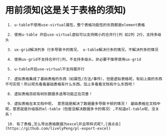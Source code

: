 # 用前须知(这是关于表格的须知)

     1. u-table不使用use-virtual属性，整个表格功能性的东西都是element表格

     2. 使用u-table 开启use-virtual虚拟可以支持微小的合并行|列 如2列 2行，支持多级头

     3. ux-grid解决列多 行多导致卡的情况， u-table解决行多的情况，不解决列多的情况

     4. 使用ux-grid不支持合并行|列，不支持多级头，非必要不推荐使用ux-grid

     5. u-table开启use-virtual不支持展开行

     7. 虚拟表格集成了基础表格的东西（如属性/方法/事件），但是虚拟表格呢，有如上面的东西不可实现！所以呢先看看基础表格有什么东西，加上多看看文档有什么东西吧！

     8. 虚拟表格目前有树形数据多选等功能正在完善！

     9. 虚拟表格在本文档中呢， 意思就是解决了数据量多导致卡顿的情况！ 基础表格在文档中呢，意思就是升级版的el-table（但是没解决数据多卡的情况）,不知道el-table呢，没关系！

     10. 有了表格,怎么导出表格数据为excel并且带样式呢?,[请点击](https://github.com/livelyPeng/pl-export-excel)
